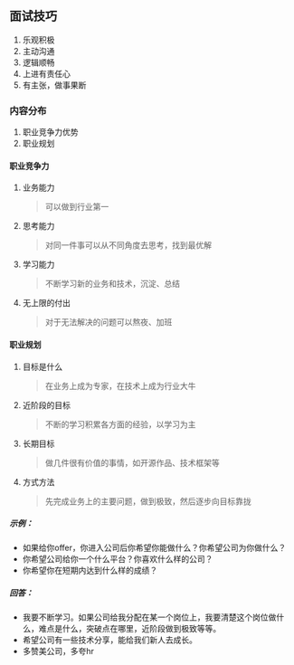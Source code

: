 ## 面试技巧
1. 乐观积极
2. 主动沟通
3. 逻辑顺畅
4. 上进有责任心
5. 有主张，做事果断

### 内容分布
1. 职业竞争力优势
2. 职业规划

#### 职业竞争力
1. 业务能力
    > 可以做到行业第一

2. 思考能力
    > 对同一件事可以从不同角度去思考，找到最优解
    
3. 学习能力
    > 不断学习新的业务和技术，沉淀、总结
    
4. 无上限的付出
    > 对于无法解决的问题可以熬夜、加班
    
#### 职业规划
1. 目标是什么
    > 在业务上成为专家，在技术上成为行业大牛
    
2. 近阶段的目标
    > 不断的学习积累各方面的经验，以学习为主
    
3. 长期目标
    > 做几件很有价值的事情，如开源作品、技术框架等
    
4. 方式方法
    > 先完成业务上的主要问题，做到极致，然后逐步向目标靠拢
    
##### 示例：
- 如果给你offer，你进入公司后你希望你能做什么？你希望公司为你做什么？
- 你希望公司给你一个什么平台？你喜欢什么样的公司？
- 你希望你在短期内达到什么样的成绩？

##### 回答：
 - 我要不断学习。如果公司给我分配在某一个岗位上，我要清楚这个岗位做什么，难点是什么，突破点在哪里，近阶段做到极致等等。
 - 希望公司有一些技术分享，能给我们新人去成长。
 - 多赞美公司，多夸hr